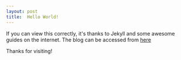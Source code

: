 ```yaml
---
layout: post
title:  Hello World!
---
```



If you can view this correctly, it's thanks to Jekyll and some awesome guides on the internet.
The blog can be accessed from [here](http://blog.ritobrotom.com)

Thanks for visiting!

